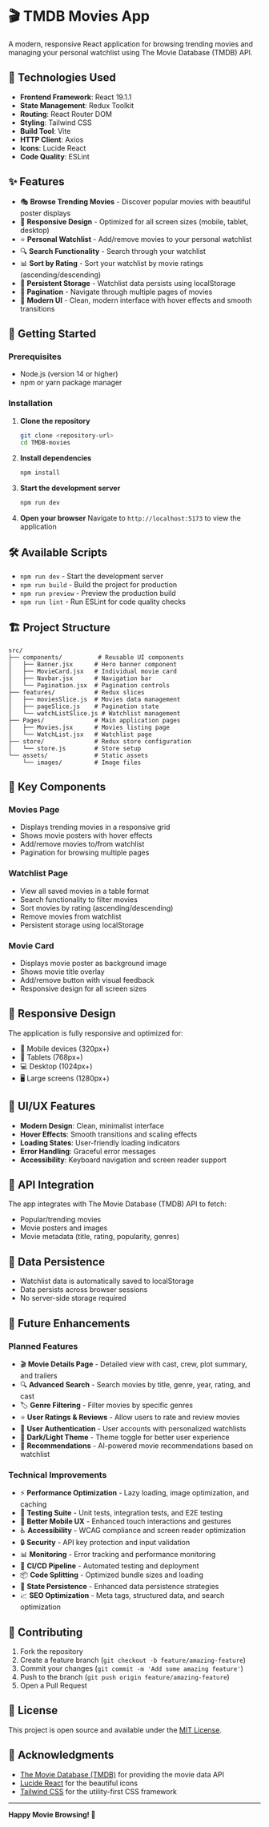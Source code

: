 # 🎬 TMDB Movies App

A modern, responsive React application for browsing trending movies and managing your personal watchlist using The Movie Database (TMDB) API.

## 🔧 Technologies Used

- **Frontend Framework**: React 19.1.1
- **State Management**: Redux Toolkit
- **Routing**: React Router DOM
- **Styling**: Tailwind CSS
- **Build Tool**: Vite
- **HTTP Client**: Axios
- **Icons**: Lucide React
- **Code Quality**: ESLint

## ✨ Features

- 🎭 **Browse Trending Movies** - Discover popular movies with beautiful poster displays
- 📱 **Responsive Design** - Optimized for all screen sizes (mobile, tablet, desktop)
- ⭐ **Personal Watchlist** - Add/remove movies to your personal watchlist
- 🔍 **Search Functionality** - Search through your watchlist
- 📊 **Sort by Rating** - Sort your watchlist by movie ratings (ascending/descending)
- 💾 **Persistent Storage** - Watchlist data persists using localStorage
- 📄 **Pagination** - Navigate through multiple pages of movies
- 🎨 **Modern UI** - Clean, modern interface with hover effects and smooth transitions

## 🚀 Getting Started

### Prerequisites

- Node.js (version 14 or higher)
- npm or yarn package manager

### Installation

1. **Clone the repository**
   ```bash
   git clone <repository-url>
   cd TMDB-movies
   ```

2. **Install dependencies**
   ```bash
   npm install
   ```

3. **Start the development server**
   ```bash
   npm run dev
   ```

4. **Open your browser**
   Navigate to `http://localhost:5173` to view the application

## 🛠️ Available Scripts

- `npm run dev` - Start the development server
- `npm run build` - Build the project for production
- `npm run preview` - Preview the production build
- `npm run lint` - Run ESLint for code quality checks

## 🏗️ Project Structure

```
src/
├── components/          # Reusable UI components
│   ├── Banner.jsx      # Hero banner component
│   ├── MovieCard.jsx   # Individual movie card
│   ├── Navbar.jsx      # Navigation bar
│   └── Pagination.jsx  # Pagination controls
├── features/           # Redux slices
│   ├── moviesSlice.js  # Movies data management
│   ├── pageSlice.js    # Pagination state
│   └── watchListSlice.js # Watchlist management
├── Pages/              # Main application pages
│   ├── Movies.jsx      # Movies listing page
│   └── WatchList.jsx   # Watchlist page
├── store/              # Redux store configuration
│   └── store.js        # Store setup
└── assets/             # Static assets
    └── images/         # Image files
```

## 🎯 Key Components

### Movies Page
- Displays trending movies in a responsive grid
- Shows movie posters with hover effects
- Add/remove movies to/from watchlist
- Pagination for browsing multiple pages

### Watchlist Page
- View all saved movies in a table format
- Search functionality to filter movies
- Sort movies by rating (ascending/descending)
- Remove movies from watchlist
- Persistent storage using localStorage

### Movie Card
- Displays movie poster as background image
- Shows movie title overlay
- Add/remove button with visual feedback
- Responsive design for all screen sizes

## 📱 Responsive Design

The application is fully responsive and optimized for:
- 📱 Mobile devices (320px+)
- 📱 Tablets (768px+)
- 💻 Desktop (1024px+)
- 🖥️ Large screens (1280px+)

## 🎨 UI/UX Features

- **Modern Design**: Clean, minimalist interface
- **Hover Effects**: Smooth transitions and scaling effects
- **Loading States**: User-friendly loading indicators
- **Error Handling**: Graceful error messages
- **Accessibility**: Keyboard navigation and screen reader support

## 🔐 API Integration

The app integrates with The Movie Database (TMDB) API to fetch:
- Popular/trending movies
- Movie posters and images
- Movie metadata (title, rating, popularity, genres)

## 💾 Data Persistence

- Watchlist data is automatically saved to localStorage
- Data persists across browser sessions
- No server-side storage required

## 🚀 Future Enhancements

### Planned Features
- 🎬 **Movie Details Page** - Detailed view with cast, crew, plot summary, and trailers
- 🔍 **Advanced Search** - Search movies by title, genre, year, rating, and cast
- 🏷️ **Genre Filtering** - Filter movies by specific genres
- ⭐ **User Ratings & Reviews** - Allow users to rate and review movies
- 👤 **User Authentication** - User accounts with personalized watchlists
- 🌙 **Dark/Light Theme** - Theme toggle for better user experience
- 🎯 **Recommendations** - AI-powered movie recommendations based on watchlist

### Technical Improvements
- ⚡ **Performance Optimization** - Lazy loading, image optimization, and caching
- 🧪 **Testing Suite** - Unit tests, integration tests, and E2E testing
- 📱 **Better Mobile UX** - Enhanced touch interactions and gestures
- ♿ **Accessibility** - WCAG compliance and screen reader optimization
- 🔒 **Security** - API key protection and input validation
- 📊 **Monitoring** - Error tracking and performance monitoring
- 🚀 **CI/CD Pipeline** - Automated testing and deployment
- 📦 **Code Splitting** - Optimized bundle sizes and loading
- 🔄 **State Persistence** - Enhanced data persistence strategies
- 📈 **SEO Optimization** - Meta tags, structured data, and search optimization

## 🤝 Contributing

1. Fork the repository
2. Create a feature branch (`git checkout -b feature/amazing-feature`)
3. Commit your changes (`git commit -m 'Add some amazing feature'`)
4. Push to the branch (`git push origin feature/amazing-feature`)
5. Open a Pull Request

## 📄 License

This project is open source and available under the [MIT License](LICENSE).

## 🙏 Acknowledgments

- [The Movie Database (TMDB)](https://www.themoviedb.org/) for providing the movie data API
- [Lucide React](https://lucide.dev/) for the beautiful icons
- [Tailwind CSS](https://tailwindcss.com/) for the utility-first CSS framework

---

**Happy Movie Browsing! 🍿**
